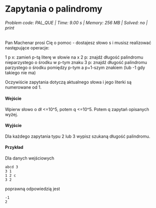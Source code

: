# Zapytania o palindromy
###### Problem code: PAL_QUE \| Time: 9.00 s \| Memory: 256 MB \| Solved: no \| print

Pan Machenar prosi Cię o pomoc - dostajesz słowo s i musisz realizować następujące operacje:

1 p x: zamień p-tą literę w słowie na x
2 p: znajdź długość palindromu nieparzystego o środku w p-tym znaku
3 p: znajdź długość palindromu parzystego o środku pomiędzy p-tym a p+1-szym znakiem (lub -1 gdy takiego nie ma)

Oczywiście zapytania dotyczą aktualnego słowa i jego literki są numerowane od 1.

#### Wejście
Wpierw słowo o dł <=10^5, potem q <=10^5. Potem q zapytań opisanych wyżej.

#### Wyjście
Dla każdego zapytania typu 2 lub 3 wypisz szukaną długość palindromu.

#### Przykład
Dla danych wejściowych

```
abcd 3
3 1
1 2 c
3 2
```
poprawną odpowiedzią jest
```
-1
2
```
